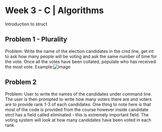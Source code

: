 # Week 3 - C | Algorithms
Introduction to struct

## Problem 1 - Plurality
Problem: Write the name of the election candidates in the cmd line, get int to ask how many people will be voting and ask the same number of time for the vote. Once all the votes have been collated, populate who has received the most vote. 
Example:![image](https://user-images.githubusercontent.com/87976355/149846991-2b0c59b6-2cfb-4728-b9cf-ba71a8e88eb9.png)

## Problem 2
Problem: User to write the names of the candidates under command line. The user is then prompted to write how many voters there are and voters are to provide rank 1-3 of each candidates. One thing to note here is that most of the code is provided from the course however inside candidate strct has a field called eliminated - this is extremely important field. The voting system will look at how many candidates have been voted in each rank
